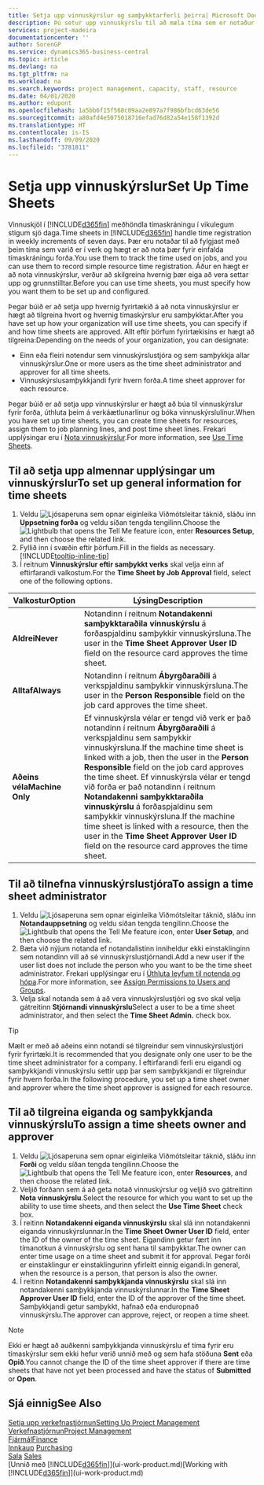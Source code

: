 ```yaml
---
title: Setja upp vinnuskýrslur og samþykktarferli þeirra| Microsoft Docs
description: Þú setur upp vinnuskýrslu til að mæla tíma sem er notaður í verk og notkun forða, til að auðvelda þér verkefnastjórnun, mönnun og afkastaveitu.
services: project-madeira
documentationcenter: ''
author: SorenGP
ms.service: dynamics365-business-central
ms.topic: article
ms.devlang: na
ms.tgt_pltfrm: na
ms.workload: na
ms.search.keywords: project management, capacity, staff, resource
ms.date: 04/01/2020
ms.author: edupont
ms.openlocfilehash: 1a5bb6f15f568c09aa2e897a7f986bfbcd63de56
ms.sourcegitcommit: a80afd4e5075018716efad76d82a54e158f1392d
ms.translationtype: HT
ms.contentlocale: is-IS
ms.lasthandoff: 09/09/2020
ms.locfileid: "3781811"
---
```

# <a name="set-up-time-sheets"></a><span data-ttu-id="69ca3-103">Setja upp vinnuskýrslur</span><span class="sxs-lookup"><span data-stu-id="69ca3-103">Set Up Time Sheets</span></span>
<span data-ttu-id="69ca3-104">Vinnuskjöl í [!INCLUDE[d365fin](includes/d365fin_md.md)] meðhöndla tímaskráningu í vikulegum stigum sjö daga.</span><span class="sxs-lookup"><span data-stu-id="69ca3-104">Time sheets in [!INCLUDE[d365fin](includes/d365fin_md.md)] handle time registration in weekly increments of seven days.</span></span> <span data-ttu-id="69ca3-105">Þær eru notaðar til að fylgjast með þeim tíma sem varið er í verk og hægt er að nota þær fyrir einfalda tímaskráningu forða.</span><span class="sxs-lookup"><span data-stu-id="69ca3-105">You use them to track the time used on jobs, and you can use them to record simple resource time registration.</span></span> <span data-ttu-id="69ca3-106">Áður en hægt er að nota vinnuskýrslur, verður að skilgreina hvernig þær eiga að vera settar upp og grunnstilltar.</span><span class="sxs-lookup"><span data-stu-id="69ca3-106">Before you can use time sheets, you must specify how you want them to be set up and configured.</span></span>

<span data-ttu-id="69ca3-107">Þegar búið er að setja upp hvernig fyrirtækið á að nota vinnuskýrslur er hægt að tilgreina hvort og hvernig tímaskýrslur eru samþykktar.</span><span class="sxs-lookup"><span data-stu-id="69ca3-107">After you have set up how your organization will use time sheets, you can specify if and how time sheets are approved.</span></span> <span data-ttu-id="69ca3-108">Allt eftir þörfum fyrirtækisins er hægt að tilgreina:</span><span class="sxs-lookup"><span data-stu-id="69ca3-108">Depending on the needs of your organization, you can designate:</span></span>

* <span data-ttu-id="69ca3-109">Einn eða fleiri notendur sem vinnuskýrslustjóra og sem samþykkja allar vinnuskýrslur.</span><span class="sxs-lookup"><span data-stu-id="69ca3-109">One or more users as the time sheet administrator and approver for all time sheets.</span></span>
* <span data-ttu-id="69ca3-110">Vinnuskýrslusamþykkjandi fyrir hvern forða.</span><span class="sxs-lookup"><span data-stu-id="69ca3-110">A time sheet approver for each resource.</span></span>

<span data-ttu-id="69ca3-111">Þegar búið er að setja upp vinnuskýrslur er hægt að búa til vinnuskýrslur fyrir forða, úthluta þeim á verkáætlunarlínur og bóka vinnuskýrslulínur.</span><span class="sxs-lookup"><span data-stu-id="69ca3-111">When you have set up time sheets, you can create time sheets for resources, assign them to job planning lines, and post time sheet lines.</span></span> <span data-ttu-id="69ca3-112">Frekari upplýsingar eru í [Nota vinnuskýrslur](projects-how-use-time-sheets.md).</span><span class="sxs-lookup"><span data-stu-id="69ca3-112">For more information, see [Use Time Sheets](projects-how-use-time-sheets.md).</span></span>

## <a name="to-set-up-general-information-for-time-sheets"></a><span data-ttu-id="69ca3-113">Til að setja upp almennar upplýsingar um vinnuskýrslur</span><span class="sxs-lookup"><span data-stu-id="69ca3-113">To set up general information for time sheets</span></span>
1. <span data-ttu-id="69ca3-114">Veldu ![Ljósaperuna sem opnar eiginleika Viðmótsleitar](media/ui-search/search_small.png "Segðu mér hvað þú vilt gera") táknið, sláðu inn **Uppsetning forða** og veldu síðan tengda tengilinn.</span><span class="sxs-lookup"><span data-stu-id="69ca3-114">Choose the ![Lightbulb that opens the Tell Me feature](media/ui-search/search_small.png "Tell me what you want to do") icon, enter **Resources Setup**, and then choose the related link.</span></span>  
2. <span data-ttu-id="69ca3-115">Fyllið inn í svæðin eftir þörfum.</span><span class="sxs-lookup"><span data-stu-id="69ca3-115">Fill in the fields as necessary.</span></span> [!INCLUDE[tooltip-inline-tip](includes/tooltip-inline-tip_md.md)]
3. <span data-ttu-id="69ca3-116">Í reitnum **Vinnuskýrslur eftir samþykkt verks** skal velja einn af eftirfarandi valkostum.</span><span class="sxs-lookup"><span data-stu-id="69ca3-116">For the **Time Sheet by Job Approval** field, select one of the following options.</span></span>

| <span data-ttu-id="69ca3-117">Valkostur</span><span class="sxs-lookup"><span data-stu-id="69ca3-117">Option</span></span> | <span data-ttu-id="69ca3-118">Lýsing</span><span class="sxs-lookup"><span data-stu-id="69ca3-118">Description</span></span> |
| --- | --- |
| <span data-ttu-id="69ca3-119">**Aldrei**</span><span class="sxs-lookup"><span data-stu-id="69ca3-119">**Never**</span></span> |<span data-ttu-id="69ca3-120">Notandinn í reitnum **Notandakenni samþykktaraðila vinnuskýrslu** á forðaspjaldinu samþykkir vinnuskýrsluna.</span><span class="sxs-lookup"><span data-stu-id="69ca3-120">The user in the **Time Sheet Approver User ID** field on the resource card approves the time sheet.</span></span> |
| <span data-ttu-id="69ca3-121">**Alltaf**</span><span class="sxs-lookup"><span data-stu-id="69ca3-121">**Always**</span></span> |<span data-ttu-id="69ca3-122">Notandinn í reitnum **Ábyrgðaraðili** á verkspjaldinu samþykkir vinnuskýrsluna.</span><span class="sxs-lookup"><span data-stu-id="69ca3-122">The user in the **Person Responsible** field on the job card approves the time sheet.</span></span> |
| <span data-ttu-id="69ca3-123">**Aðeins véla**</span><span class="sxs-lookup"><span data-stu-id="69ca3-123">**Machine Only**</span></span> |<span data-ttu-id="69ca3-124">Ef vinnuskýrsla vélar er tengd við verk er það notandinn í reitnum **Ábyrgðaraðili** á verkspjaldinu sem samþykkir vinnuskýrsluna.</span><span class="sxs-lookup"><span data-stu-id="69ca3-124">If the machine time sheet is linked with a job, then the user in the **Person Responsible** field on the job card approves the time sheet.</span></span> <span data-ttu-id="69ca3-125">Ef vinnuskýrsla vélar er tengd við forða er það notandinn í reitnum **Notandakenni samþykktaraðila vinnuskýrslu** á forðaspjaldinu sem samþykkir vinnuskýrsluna.</span><span class="sxs-lookup"><span data-stu-id="69ca3-125">If the machine time sheet is linked with a resource, then the user in the **Time Sheet Approver User ID** field on the resource card approves the time sheet.</span></span> |

## <a name="to-assign-a-time-sheet-administrator"></a><span data-ttu-id="69ca3-126">Til að tilnefna vinnuskýrslustjóra</span><span class="sxs-lookup"><span data-stu-id="69ca3-126">To assign a time sheet administrator</span></span>
1. <span data-ttu-id="69ca3-127">Veldu ![Ljósaperuna sem opnar eiginleika Viðmótsleitar](media/ui-search/search_small.png "Segðu mér hvað þú vilt gera") táknið, sláðu inn **Notandauppsetning** og veldu síðan tengda tengilinn.</span><span class="sxs-lookup"><span data-stu-id="69ca3-127">Choose the ![Lightbulb that opens the Tell Me feature](media/ui-search/search_small.png "Tell me what you want to do") icon, enter **User Setup**, and then choose the related link.</span></span>  
2. <span data-ttu-id="69ca3-128">Bæta við nýjum notanda ef notandalistinn inniheldur ekki einstaklinginn sem notandinn vill að sé vinnuskýrslustjórnandi.</span><span class="sxs-lookup"><span data-stu-id="69ca3-128">Add a new user if the user list does not include the person who you want to be the time sheet administrator.</span></span> <span data-ttu-id="69ca3-129">Frekari upplýsingar eru í [Úthluta leyfum til notenda og hópa](ui-define-granular-permissions.md).</span><span class="sxs-lookup"><span data-stu-id="69ca3-129">For more information, see [Assign Permissions to Users and Groups](ui-define-granular-permissions.md).</span></span>
3. <span data-ttu-id="69ca3-130">Velja skal notanda sem á að vera vinnuskýrslustjóri og svo skal velja gátreitinn **Stjórnandi vinnuskýrslu**</span><span class="sxs-lookup"><span data-stu-id="69ca3-130">Select a user to be a time sheet administrator, and then select the **Time Sheet Admin.** check box.</span></span>  

> [!TIP]  
>   <span data-ttu-id="69ca3-131">Mælt er með að aðeins einn notandi sé tilgreindur sem vinnuskýrslustjóri fyrir fyrirtæki.</span><span class="sxs-lookup"><span data-stu-id="69ca3-131">It is recommended that you designate only one user to be the time sheet administrator for a company.</span></span> <span data-ttu-id="69ca3-132">Í eftirfarandi ferli eru eigandi og samþykkjandi vinnuskýrslu settir upp þar sem samþykkjandi er tilgreindur fyrir hvern forða.</span><span class="sxs-lookup"><span data-stu-id="69ca3-132">In the following procedure, you set up a time sheet owner and approver where the time sheet approver is assigned for each resource.</span></span>  

## <a name="to-assign-a-time-sheets-owner-and-approver"></a><span data-ttu-id="69ca3-133">Til að tilgreina eiganda og samþykkjanda vinnuskýrslu</span><span class="sxs-lookup"><span data-stu-id="69ca3-133">To assign a time sheets owner and approver</span></span>
1. <span data-ttu-id="69ca3-134">Veldu ![Ljósaperuna sem opnar eiginleika Viðmótsleitar](media/ui-search/search_small.png "Segðu mér hvað þú vilt gera") táknið, sláðu inn **Forði** og veldu síðan tengda tengilinn.</span><span class="sxs-lookup"><span data-stu-id="69ca3-134">Choose the ![Lightbulb that opens the Tell Me feature](media/ui-search/search_small.png "Tell me what you want to do") icon, enter **Resources**, and then choose the related link.</span></span>
2. <span data-ttu-id="69ca3-135">Veljið forðann sem á að geta notað vinnuskýrslur og veljið svo gátreitinn **Nota vinnuskýrslu**.</span><span class="sxs-lookup"><span data-stu-id="69ca3-135">Select the resource for which you want to set up the ability to use time sheets, and then select the **Use Time Sheet** check box.</span></span>  
3. <span data-ttu-id="69ca3-136">Í reitinn **Notandakenni eiganda vinnuskýrslu** skal slá inn notandakenni eiganda vinnuskýrslunnar.</span><span class="sxs-lookup"><span data-stu-id="69ca3-136">In the **Time Sheet Owner User ID** field, enter the ID of the owner of the time sheet.</span></span> <span data-ttu-id="69ca3-137">Eigandinn getur fært inn tímanotkun á vinnuskýrslu og sent hana til samþykktar.</span><span class="sxs-lookup"><span data-stu-id="69ca3-137">The owner can enter time usage on a time sheet and submit it for approval.</span></span> <span data-ttu-id="69ca3-138">Þegar forði er einstaklingur er einstaklingurinn yfirleitt einnig eigandi.</span><span class="sxs-lookup"><span data-stu-id="69ca3-138">In general, when the resource is a person, that person is also the owner.</span></span>  
4. <span data-ttu-id="69ca3-139">Í reitinn **Notandakenni samþykkjanda vinnuskýrslu** skal slá inn notandakenni samþykkjanda vinnuskýrslunnar.</span><span class="sxs-lookup"><span data-stu-id="69ca3-139">In the **Time Sheet Approver User ID** field, enter the ID of the approver of the time sheet.</span></span> <span data-ttu-id="69ca3-140">Samþykkjandi getur samþykkt, hafnað eða enduropnað vinnuskýrslu.</span><span class="sxs-lookup"><span data-stu-id="69ca3-140">The approver can approve, reject, or reopen a time sheet.</span></span>  

> [!NOTE]  
>   <span data-ttu-id="69ca3-141">Ekki er hægt að auðkenni samþykkjanda vinnuskýrslu ef tíma fyrir eru tímaskýrslur sem ekki hefur verið unnið með og sem hafa stöðuna **Sent** eða **Opið**.</span><span class="sxs-lookup"><span data-stu-id="69ca3-141">You cannot change the ID of the time sheet approver if there are time sheets that have not yet been processed and have the status of **Submitted** or **Open**.</span></span>

## <a name="see-also"></a><span data-ttu-id="69ca3-142">Sjá einnig</span><span class="sxs-lookup"><span data-stu-id="69ca3-142">See Also</span></span>
[<span data-ttu-id="69ca3-143">Setja upp verkefnastjórnun</span><span class="sxs-lookup"><span data-stu-id="69ca3-143">Setting Up Project Management</span></span>](projects-setup-projects.md)  
[<span data-ttu-id="69ca3-144">Verkefnastjórnun</span><span class="sxs-lookup"><span data-stu-id="69ca3-144">Project Management</span></span>](projects-manage-projects.md)  
[<span data-ttu-id="69ca3-145">Fjármál</span><span class="sxs-lookup"><span data-stu-id="69ca3-145">Finance</span></span>](finance.md)  
<span data-ttu-id="69ca3-146">[Innkaup](purchasing-manage-purchasing.md)       </span><span class="sxs-lookup"><span data-stu-id="69ca3-146">[Purchasing](purchasing-manage-purchasing.md)       </span></span>  
<span data-ttu-id="69ca3-147">[Sala](sales-manage-sales.md)    </span><span class="sxs-lookup"><span data-stu-id="69ca3-147">[Sales](sales-manage-sales.md)    </span></span>  
<span data-ttu-id="69ca3-148">[Unnið með [!INCLUDE[d365fin](includes/d365fin_md.md)]](ui-work-product.md)</span><span class="sxs-lookup"><span data-stu-id="69ca3-148">[Working with [!INCLUDE[d365fin](includes/d365fin_md.md)]](ui-work-product.md)</span></span>  
